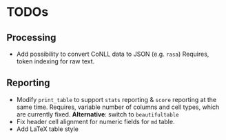 # TODOs

## Processing

- Add possibility to convert CoNLL data to JSON (e.g. `rasa`)
  Requires, token indexing for raw text.

## Reporting

- Modify `print_table` to support `stats` reporting & `score` reporting at the same time.
  Requires, variable number of columns and cell types, which are currently fixed.
  **Alternative**: switch to `beautifultable`
- Fix header cell alignment for numeric fields for `md` table.
- Add LaTeX table style